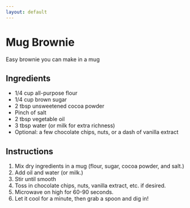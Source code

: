 ```yaml
---
layout: default
---
```


# Mug Brownie
Easy brownie you can make in a mug

## **Ingredients**
- 1/4 cup all-purpose flour
- 1/4 cup brown sugar
- 2 tbsp unsweetened cocoa powder
- Pinch of salt
- 2 tbsp vegetable oil
- 3 tbsp water (or milk for extra richness)
- Optional: a few chocolate chips, nuts, or a dash of vanilla extract






 ## **Instructions**
1. Mix dry ingredients in a mug (flour, sugar, cocoa powder, and salt.)
2. Add oil and water (or milk.)
3. Stir until smooth
4. Toss in chocolate chips, nuts, vanilla extract, etc. if desired.
5. Microwave on high for 60-90 seconds.
6. Let it cool for a minute, then grab a spoon and dig in!
